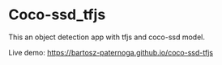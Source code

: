 # Coco-ssd_tfjs
This an object detection app with tfjs and coco-ssd model.

Live demo:
https://bartosz-paternoga.github.io/coco-ssd-tfjs
